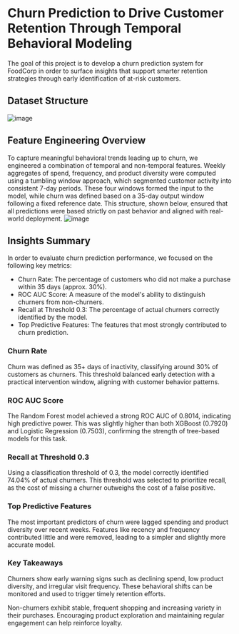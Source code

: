 # Churn Prediction to Drive Customer Retention Through Temporal Behavioral Modeling
The goal of this project is to develop a churn prediction system for FoodCorp in order to surface insights that support smarter retention strategies through early identification of at-risk customers.
## Dataset Structure
![image](https://github.com/user-attachments/assets/07ef2ccc-3e39-42ea-a048-70a4f2fc05e7)

## Feature Engineering Overview
To capture meaningful behavioral trends leading up to churn, we engineered a combination of temporal and non-temporal features. Weekly aggregates of spend, frequency, and product diversity were computed using a tumbling window approach, which segmented customer activity into consistent 7-day periods. These four windows formed the input to the model, while churn was defined based on a 35-day output window following a fixed reference date. This structure, shown below, ensured that all predictions were based strictly on past behavior and aligned with real-world deployment.
![image](https://github.com/user-attachments/assets/60e9dd89-0775-4346-85f9-d4d9ea57c940)

## Insights Summary
In order to evaluate churn prediction performance, we focused on the following key metrics:

- Churn Rate: The percentage of customers who did not make a purchase within 35 days (approx. 30%).
- ROC AUC Score: A measure of the model's ability to distinguish churners from non-churners.
- Recall at Threshold 0.3: The percentage of actual churners correctly identified by the model.
- Top Predictive Features: The features that most strongly contributed to churn prediction.

### Churn Rate
Churn was defined as 35+ days of inactivity, classifying around 30% of customers as churners.
This threshold balanced early detection with a practical intervention window, aligning with customer behavior patterns.

### ROC AUC Score
The Random Forest model achieved a strong ROC AUC of 0.8014, indicating high predictive power.
This was slightly higher than both XGBoost (0.7920) and Logistic Regression (0.7503), confirming the strength of tree-based models for this task.

### Recall at Threshold 0.3
Using a classification threshold of 0.3, the model correctly identified 74.04% of actual churners.
This threshold was selected to prioritize recall, as the cost of missing a churner outweighs the cost of a false positive.

### Top Predictive Features
The most important predictors of churn were lagged spending and product diversity over recent weeks.
Features like recency and frequency contributed little and were removed, leading to a simpler and slightly more accurate model.

### Key Takeaways
Churners show early warning signs such as declining spend, low product diversity, and irregular visit frequency. These behavioral shifts can be monitored and used to trigger timely retention efforts.

Non-churners exhibit stable, frequent shopping and increasing variety in their purchases. Encouraging product exploration and maintaining regular engagement can help reinforce loyalty.
